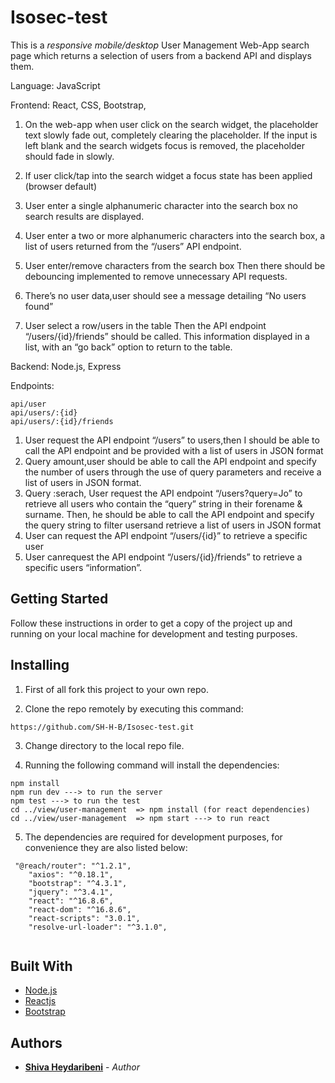 # Isosec-test

This is a _responsive mobile/desktop_ User Management Web-App search page which returns a selection of users from a backend API and displays
them.

Language: ​JavaScript

Frontend: React, CSS, Bootstrap,

1. On the web-app when user click on the search widget, the placeholder text slowly fade out, completely clearing
   the placeholder. If the input is left blank and the search widgets focus is removed, the placeholder
   should fade in slowly.

2. If user click/tap into the search widget a focus state has been applied (browser default)

3. User enter a single alphanumeric character into the search box no search results are displayed.

4. User enter a two or more alphanumeric characters into the search box, a list of users returned from the “/users” API endpoint.

5. User enter/remove characters from the search box
   Then there should be debouncing implemented to remove unnecessary API requests.

6. There’s no user data,user should see a message detailing “No users found”

7. User select a row/users in the table
   Then the API endpoint “/users/{id}/friends” should be called. This information displayed in a list,
   with an “go back” option to return to the table.

Backend: Node.js, Express

Endpoints:

```
api/user
api/users/:{id}
api/users/:{id}/friends

```

1. User request the API endpoint “/users” to users,then I should be able to call the API endpoint and be provided with a list of users in JSON format
2. Query amount,user should be able to call the API endpoint and specify the number of users through the use of
   query parameters and receive a list of users in JSON format.
3. Query :serach, User request the API endpoint “/users?query=Jo” to retrieve all users who contain the
   “query” string in their forename & surname.
   Then, he should be able to call the API endpoint and specify the query string to filter usersand retrieve a list of users in JSON format
4. User can request the API endpoint “/users/{id}” to retrieve a specific user
5. User canrequest the API endpoint “/users/{id}/friends” to retrieve a specific users “information”.

## Getting Started

Follow these instructions in order to get a copy of the project up and running on your local machine for development and testing purposes.

## Installing

1. First of all fork this project to your own repo.

2. Clone the repo remotely by executing this command:

```
https://github.com/SH-H-B/Isosec-test.git
```

3. Change directory to the local repo file.

4. Running the following command will install the dependencies:

```
npm install
npm run dev ---> to run the server
npm test ---> to run the test
cd ../view/user-management  => npm install (for react dependencies)
cd ../view/user-management  => npm start ---> to run react
```

5. The dependencies are required for development purposes, for convenience they are also listed below:

```
 "@reach/router": "^1.2.1",
    "axios": "^0.18.1",
    "bootstrap": "^4.3.1",
    "jquery": "^3.4.1",
    "react": "^16.8.6",
    "react-dom": "^16.8.6",
    "react-scripts": "3.0.1",
    "resolve-url-loader": "^3.1.0",


```

## Built With

- [Node.js](https://nodejs.org/en/docs/)
- [Reactjs](https://reactjs.org/docs/getting-started.html)
- [Bootstrap](https://getbootstrap.com/docs/4.3/getting-started/introduction/)

## Authors

- **[Shiva Heydaribeni](https://github.com/SH-H-B)** - _Author_
